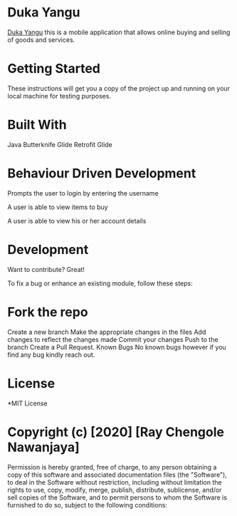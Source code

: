 # Duka  Yangu

[Duka Yangu](https://github.com/raywhizchengz/marketpress) this is a mobile application that allows online buying and selling of goods and services.

# Getting Started
These instructions will get you a copy of the project up and running on your local machine for testing purposes.


# Built With
Java
Butterknife
Glide
Retrofit
Glide



# Behaviour Driven Development
Prompts the user to login by entering the username

A user is able to view items to buy

A user is able to view his or her account details

# Development
Want to contribute? Great!

To fix a bug or enhance an existing module, follow these steps:

# Fork the repo
Create a new branch
Make the appropriate changes in the files
Add changes to reflect the changes made
Commit your changes
Push to the branch
Create a Pull Request.
Known Bugs
No known bugs however if you find any bug kindly reach out.

# License
*MIT License

# Copyright (c) [2020] [Ray Chengole Nawanjaya]

Permission is hereby granted, free of charge, to any person obtaining a copy of this software and associated documentation files (the "Software"), to deal in the Software without restriction, including without limitation the rights to use, copy, modify, merge, publish, distribute, sublicense, and/or sell copies of the Software, and to permit persons to whom the Software is furnished to do so, subject to the following conditions:
